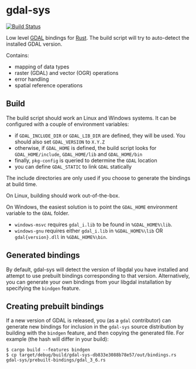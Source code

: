 # gdal-sys

[![Build Status](https://travis-ci.org/georust/gdal.png?branch=master)](https://travis-ci.org/georust/gdal)

Low level [GDAL](http://gdal.org/) bindings for [Rust](http://www.rust-lang.org/).
The build script will try to auto-detect the installed GDAL version.

Contains:

* mapping of data types
* raster (GDAL) and vector (OGR) operations
* error handling
* spatial reference operations

## Build

The build script should work an Linux and Windows systems. It can be configured with a couple of environment variables:

* if `GDAL_INCLUDE_DIR` or `GDAL_LIB_DIR` are defined, they will be used. You should also set `GDAL_VERSION` to ``X.Y.Z``
* otherwise, if `GDAL_HOME` is defined, the build script looks for `GDAL_HOME/include`, `GDAL_HOME/lib` and `GDAL_HOME/bin`
* finally, `pkg-config` is queried to determine the `GDAL` location
* you can define `GDAL_STATIC` to link `GDAL` statically

The include directories are only used if you choose to generate the bindings at build time.

On Linux, building should work out-of-the-box.

On Windows, the easiest solution is to point the `GDAL_HOME` environment variable to the `GDAL` folder.

* `windows-msvc` requires `gdal_i.lib` to be found in `%GDAL_HOME%\lib`.
* `windows-gnu` requires either `gdal_i.lib` in `%GDAL_HOME%\lib` OR `gdal{version}.dll` in `%GDAL_HOME%\bin`.

## Generated bindings

By default, gdal-sys will detect the version of libgdal you have installed and
attempt to use prebuilt bindings corresponding to that version. Alternatively,
you can generate your own bindings from your libgdal installation by specifying
the `bindgen` feature.

## Creating prebuilt bindings

If a new version of GDAL is released, you (as a `gdal` contributor) can
generate new bindings for inclusion in the `gdal-sys` source distribution by
building with the `bindgen` feature, and then copying the generated file. For
example (the hash will differ in your build):

    $ cargo build --features bindgen
    $ cp target/debug/build/gdal-sys-db833e3088b78e57/out/bindings.rs gdal-sys/prebuilt-bindings/gdal_3_6.rs
